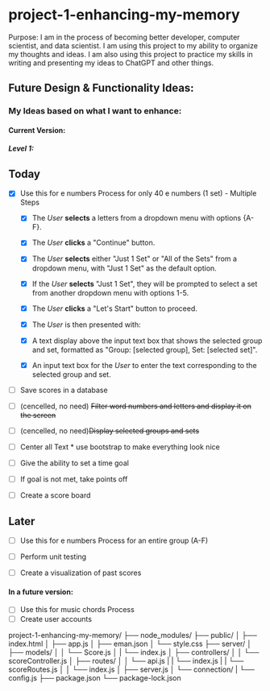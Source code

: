 # project-1-enhancing-my-memory

Purpose: I am in the process of becoming better developer, computer scientist, and data scientist. I am using this project to my ability to organize my thoughts and ideas. I am also using this project to practice my skills in writing and presenting my ideas to ChatGPT and other things.


## Future Design & Functionality Ideas:
 

### My Ideas based on what I want to enhance:

#### Current Version:





##### Level 1:

## Today
* [X] Use this for e numbers Process for only 40 e numbers (1 set) - Multiple Steps

    - [X] The *User* **selects** a letters from a dropdown menu with options {A-F}.
    - [X] The *User* **clicks** a "Continue" button.
    - [X] The *User* **selects** either "Just 1 Set" or "All of the Sets" from a dropdown menu, with "Just 1 Set" as the default option.
    - [X] If the *User* **selects** "Just 1 Set", they will be prompted to select a set from another dropdown menu with options 1-5.
    - [X] The *User* **clicks** a "Let's Start" button to proceed.
    - [X] The *User* is then presented with:
    - [X] A text display above the input text box that shows the selected group and set, formatted as "Group: [selected group], Set: [selected set]".
    - [X] An input text box for the *User* to enter the text corresponding to the selected group and set.



* [ ] Save scores in a database
* [ ] (cencelled, no need) ~~Filter word numbers and letters and display it on the screen~~ 
* [ ] (cencelled, no need)~~Display selected groups and sets~~
* [ ] Center all Text * use bootstrap to make everything look nice
* [ ] Give the ability to set a time goal
* [ ] If goal is not met, take points off
* [ ] Create a score board


## Later
* [ ] Use this for e numbers Process for an entire group (A-F)

* [ ] Perform unit testing
* [ ] Create a visualization of past scores

 #### In a future version:
* [ ] Use this for music chords  Process
* [ ] Create user accounts

project-1-enhancing-my-memory/
├── node_modules/
├── public/
│   ├── index.html
│   ├── app.js
│   ├── eman.json 
│   └── style.css 
├── server/
│   ├── models/
│   │   └── Score.js
│   |   └── index.js
│   ├── controllers/
│   │   └── scoreController.js
│   ├── routes/
│   │   └── api.js
|   |        └── index.js
|   |        └── scoreRoutes.js
│   │   └── index.js
│   ├── server.js
│   └── connection/
|            └── config.js
├── package.json
└── package-lock.json
